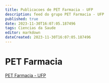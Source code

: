 ```yaml
---
title: Publicacoes de PET Farmacia - UFP
description: feed do grupo PET Farmacia - UFP
published: true
date: 2023-11-30T16:07:05.187496
tags: Ciencias da Saude
editor: markdown
dateCreated: 2023-11-30T16:07:05.187496
---
```


# PET Farmacia
[PET Farmacia - UFP](/grupo/163PETFarmaciaUFP.md)
